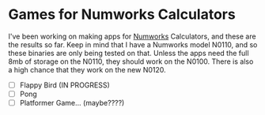 # Games for Numworks Calculators

I've been working on making apps for [Numworks](https://numworks.com) Calculators, and these are the results so far. Keep in mind that I have a Numworks model N0110, and so these binaries are only being tested on that. Unless the apps need the full 8mb of storage on the N0110, they should work on the N0100. There is also a high chance that they work on the new N0120.

- [ ] Flappy Bird (IN PROGRESS)
- [ ] Pong
- [ ] Platformer Game... (maybe????)